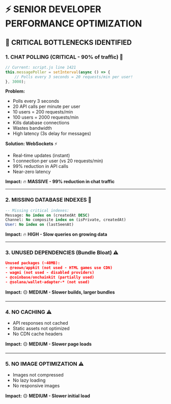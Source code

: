 # ⚡ SENIOR DEVELOPER PERFORMANCE OPTIMIZATION

## 🔴 CRITICAL BOTTLENECKS IDENTIFIED

### **1. CHAT POLLING (CRITICAL - 90% of traffic)** 🚨
```javascript
// Current: script.js line 1421
this.messagePoller = setInterval(async () => {
    // Polls every 3 seconds = 20 requests/min per user!
}, 3000);
```

**Problem:**
- Polls every 3 seconds
- 20 API calls per minute per user
- 10 users = 200 requests/min
- 100 users = 2000 requests/min
- Kills database connections
- Wastes bandwidth
- High latency (3s delay for messages)

**Solution: WebSockets** ⚡
- Real-time updates (instant)
- 1 connection per user (vs 20 requests/min)
- 99% reduction in API calls
- Near-zero latency

**Impact:** 🔥 **MASSIVE - 99% reduction in chat traffic**

---

### **2. MISSING DATABASE INDEXES** 🚨
```sql
-- Missing critical indexes:
Message: No index on (createdAt DESC)
Channel: No composite index on (isPrivate, createdAt)
User: No index on (lastSeenAt)
```

**Impact:** 🔥 **HIGH - Slow queries on growing data**

---

### **3. UNUSED DEPENDENCIES (Bundle Bloat)** ⚠️
```json
Unused packages (~40MB):
- @reown/appkit (not used - HTML games use CDN)
- wagmi (not used - disabled providers)
- @coinbase/onchainkit (partially used)
- @solana/wallet-adapter-* (not used)
```

**Impact:** 🟡 **MEDIUM - Slower builds, larger bundles**

---

### **4. NO CACHING** ⚠️
- API responses not cached
- Static assets not optimized
- No CDN cache headers

**Impact:** 🟡 **MEDIUM - Slower page loads**

---

### **5. NO IMAGE OPTIMIZATION** ⚠️
- Images not compressed
- No lazy loading
- No responsive images

**Impact:** 🟡 **MEDIUM - Slower initial load**

